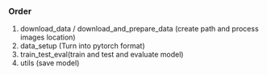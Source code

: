 ### Order
1. download_data / download_and_prepare_data (create path and process images location)
2. data_setup (Turn into pytorch format)
3. train_test_eval(train and test and evaluate model)
4. utils (save model)

